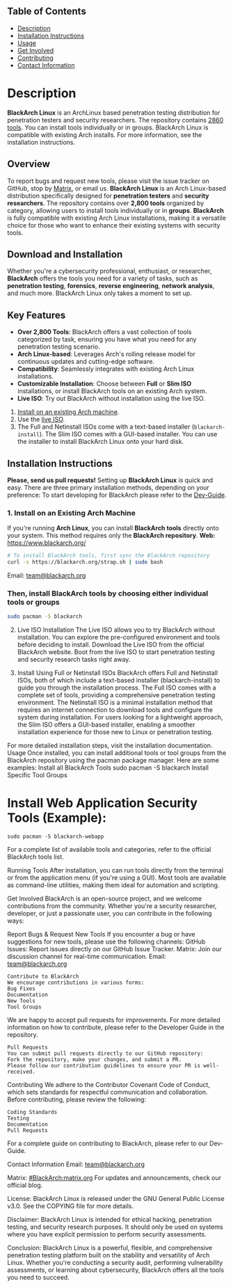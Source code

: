 ## Table of Contents

- [Description](#description)
- [Installation Instructions](#installation-instructions)
- [Usage](#usage)
- [Get Involved](#get-involved)
- [Contributing](#contributing)
- [Contact Information](#contact-information)

# Description

**BlackArch Linux** is an ArchLinux based penetration testing distribution for
penetration testers and security researchers. The repository contains
[2860 tools](https://www.blackarch.org/tools.html). You can install tools
individually or in groups. BlackArch Linux is compatible with existing Arch
installs. For more information, see the installation instructions.

## Overview

To report bugs and request new tools, please visit the issue tracker on GitHub,
stop by [Matrix](https://matrix.to/#/#BlackArch:matrix.org), or email us.
**BlackArch Linux** is an Arch Linux-based distribution specifically designed
for **penetration testers** and **security researchers**. The repository
contains over **2,800 tools** organized by category, allowing users to install
tools individually or in **groups**. **BlackArch** is fully compatible with
existing Arch Linux installations, making it a versatile choice for those who
want to enhance their existing systems with security tools.

## Download and Installation

Whether you're a cybersecurity professional, enthusiast, or researcher,
**BlackArch** offers the tools you need for a variety of tasks, such as
**penetration testing**, **forensics**, **reverse engineering**, **network
analysis**, and much more. BlackArch Linux only takes a moment to set up.

## Key Features

- **Over 2,800 Tools**: BlackArch offers a vast collection of tools categorized
  by task, ensuring you have what you need for any penetration testing scenario.
- **Arch Linux-based**: Leverages Arch's rolling release model for continuous
  updates and cutting-edge software.
- **Compatibility**: Seamlessly integrates with existing Arch Linux
  installations.
- **Customizable Installation**: Choose between **Full** or **Slim ISO**
  installations, or install BlackArch tools on an existing Arch system.
- **Live ISO**: Try out BlackArch without installation using the live ISO.

1. [Install on an existing Arch machine](https://www.blackarch.org/downloads.html#install-repo).
2. Use the [live ISO](https://blackarch.org/downloads.html).
3. The Full and Netinstall ISOs come with a text-based installer
   (`blackarch-install`). The Slim ISO comes with a GUI-based installer. You can
   use the installer to install BlackArch Linux onto your hard disk.

## Installation Instructions

**Please, send us pull requests!**
Setting up **BlackArch Linux** is quick and easy. There are three primary
installation methods, depending on your preference:
To start developing for BlackArch please refer to the
[Dev-Guide](./docs/HOWTO-DEV.md).

### 1. **Install on an Existing Arch Machine**

If you're running **Arch Linux**, you can install **BlackArch tools** directly
onto your system. This method requires only the **BlackArch repository**.
**Web:** https://www.blackarch.org/
```bash
# To install BlackArch tools, first sync the BlackArch repository
curl -s https://blackarch.org/strap.sh | sudo bash
```
Email: team@blackarch.org

### Then, install BlackArch tools by choosing either individual tools or groups
```bash
sudo pacman -S blackarch
```

2. Live ISO Installation
The Live ISO allows you to try BlackArch without installation. You can explore
the pre-configured environment and tools before deciding to install.
    Download the Live ISO from the official BlackArch website.
    Boot from the live ISO to start penetration testing and security research
    tasks right away.

3. Install Using Full or Netinstall ISOs
BlackArch offers Full and Netinstall ISOs, both of which include a text-based
installer (blackarch-install) to guide you through the installation process.
    The Full ISO comes with a complete set of tools, providing a comprehensive
    penetration testing environment.
    The Netinstall ISO is a minimal installation method that requires an
    internet connection to download tools and configure the system during
    installation.
    For users looking for a lightweight approach, the Slim ISO offers a
    GUI-based installer, enabling a smoother installation experience for those
    new to Linux or penetration testing.

For more detailed installation steps, visit the installation documentation.
Usage
Once installed, you can install additional tools or tool groups from the
BlackArch repository using the pacman package manager. Here are some examples:
Install all BlackArch Tools
sudo pacman -S blackarch
Install Specific Tool Groups

# Install Web Application Security Tools (Example):

`sudo pacman -S blackarch-webapp`

For a complete list of available tools and categories, refer to the official
BlackArch tools list.

Running Tools
After installation, you can run tools directly from the terminal or from the
application menu (if you're using a GUI). Most tools are available as
command-line utilities, making them ideal for automation and scripting.

Get Involved
BlackArch is an open-source project, and we welcome contributions from the
community. Whether you're a security researcher, developer, or just a passionate
user, you can contribute in the following ways:

Report Bugs & Request New Tools
If you encounter a bug or have suggestions for new tools, please use the
following channels:
GitHub Issues: Report issues directly on our GitHub Issue Tracker.
Matrix: Join our discussion channel for real-time communication.
Email: team@blackarch.org

    Contribute to BlackArch
    We encourage contributions in various forms:
    Bug Fixes
    Documentation
    New Tools
    Tool Groups

We are happy to accept pull requests for improvements. For more detailed
information on how to contribute, please refer to the Developer Guide in the
repository.

    Pull Requests
    You can submit pull requests directly to our GitHub repository:
    Fork the repository, make your changes, and submit a PR.
    Please follow our contribution guidelines to ensure your PR is well-received.

Contributing
We adhere to the Contributor Covenant Code of Conduct, which sets standards for
respectful communication and collaboration. Before contributing, please review
the following:

    Coding Standards
    Testing
    Documentation
    Pull Requests

For a complete guide on contributing to BlackArch, please refer to our Dev-Guide.

Contact Information
Email: team@blackarch.org

Matrix: [#BlackArch:matrix.org](https://matrix.to/#/#BlackArch:matrix.org)
For updates and announcements, check our official blog.

License:
BlackArch Linux is released under the GNU General Public License v3.0. See the
COPYING file for more details.

Disclaimer:
BlackArch Linux is intended for ethical hacking, penetration testing, and
security research purposes. It should only be used on systems where you have
explicit permission to perform security assessments.

Conclusion:
BlackArch Linux is a powerful, flexible, and comprehensive penetration testing
platform built on the stability and versatility of Arch Linux. Whether you're
conducting a security audit, performing vulnerability assessments, or learning
about cybersecurity, BlackArch offers all the tools you need to succeed.
